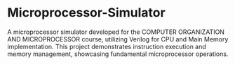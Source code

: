 # Microprocessor-Simulator


A microprocessor simulator developed for the COMPUTER ORGANIZATION AND MICROPROCESSOR course, utilizing Verilog for CPU and Main Memory implementation. This project demonstrates instruction execution and memory management, showcasing fundamental microprocessor operations.
